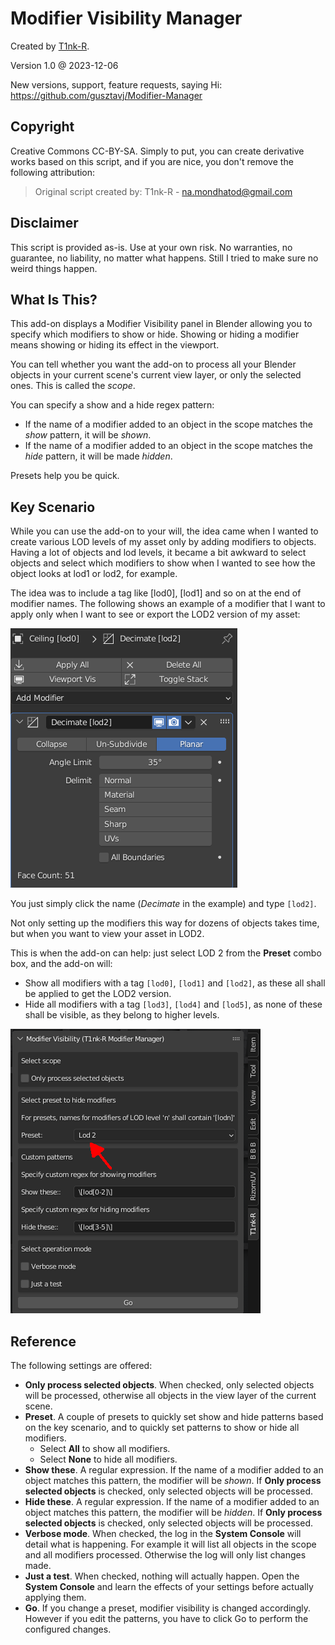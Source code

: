# Modifier Visibility Manager

Created by [T1nk-R](https://github.com/gusztavj/).

Version 1.0 @ 2023-12-06

New versions, support, feature requests, saying Hi: https://github.com/gusztavj/Modifier-Manager

## Copyright

Creative Commons CC-BY-SA. Simply to put, you can create derivative works based on this script, and if you are nice, you don't remove the following attribution:
> Original script created by: T1nk-R - na.mondhatod@gmail.com

## Disclaimer

This script is provided as-is. Use at your own risk. No warranties, no guarantee, no liability, no matter what happens. Still I tried to make sure no weird things happen.

## What Is This?

This add-on displays a Modifier Visibility panel in Blender allowing you to specify which modifiers to show or hide. Showing or hiding a modifier means showing or hiding its effect in the viewport.

You can tell whether you want the add-on to process all your Blender objects in your current scene's current view layer, or only the selected ones. This is called the _scope_.

You can specify a show and a hide regex pattern:

* If the name of a modifier added to an object in the scope matches the _show_ pattern, it will be _shown_.
* If the name of a modifier added to an object in the scope matches the _hide_ pattern, it will be made _hidden_.

Presets help you be quick.

## Key Scenario

While you can use the add-on to your will, the idea came when I wanted to create various LOD levels of my asset only by adding modifiers to objects. Having a lot of objects and lod levels, it became a bit awkward to select objects and select which modifiers to show when I wanted to see how the object looks at lod1 or lod2, for example.

The idea was to include a tag like [lod0], [lod1] and so on at the end of modifier names. The following shows an example of a modifier that I want to apply only when I want to see or export the LOD2 version of my asset:

![A modifier with a tag in the name](art/modifier-tagged.png)

You just simply click the name (_Decimate_ in the example) and type `[lod2]`.

Not only setting up the modifiers this way for dozens of objects takes time, but when you want to view your asset in LOD2.

This is when the add-on can help: just select LOD 2 from the **Preset** combo box, and the add-on will:

* Show all modifiers with a tag `[lod0]`, `[lod1]` and `[lod2]`, as these all shall be applied to get the LOD2 version.
* Hide all modifiers with a tag `[lod3]`, `[lod4]` and `[lod5]`, as none of these shall be visible, as they belong to higher levels.

![The add-on's panel with the preset combo box](art/panel.png)

## Reference

The following settings are offered:

* **Only process selected objects**. When checked, only selected objects will be processed, otherwise all objects in the view layer of the current scene.
* **Preset**. A couple of presets to quickly set show and hide patterns based on the key scenario, and to quickly set patterns to show or hide all modifiers.
  * Select **All** to show all modifiers.
  * Select **None** to hide all modifiers.
* **Show these**. A regular expression. If the name of a modifier added to an object matches this pattern, the modifier will be _shown_. If **Only process selected objects** is checked, only selected objects will be processed.
* **Hide these**. A regular expression. If the name of a modifier added to an object matches this pattern, the modifier will be _hidden_. If **Only process selected objects** is checked, only selected objects will be processed.
* **Verbose mode**. When checked, the log in the **System Console** will detail what is happening. For example it will list all objects in the scope and all modifiers processed. Otherwise the log will only list changes made.
* **Just a test**. When checked, nothing will actually happen. Open the **System Console** and learn the effects of your settings before actually applying them.
* **Go**. If you change a preset, modifier visibility is changed accordingly. However if you edit the patterns, you have to click Go to perform the configured changes.
